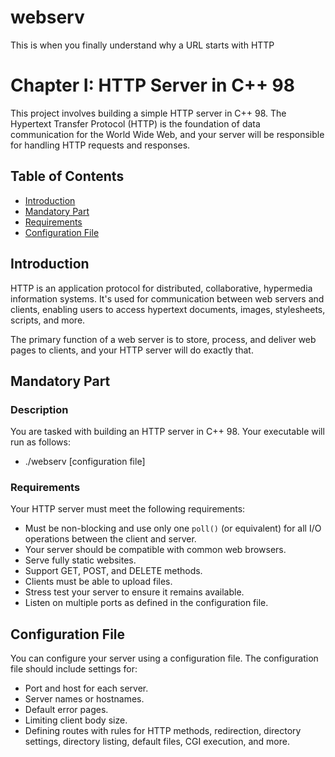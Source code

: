 # webserv
This is when you finally understand why a URL starts with HTTP
# Chapter I: HTTP Server in C++ 98

This project involves building a simple HTTP server in C++ 98. The Hypertext Transfer Protocol (HTTP) is the foundation of data communication for the World Wide Web, and your server will be responsible for handling HTTP requests and responses.

## Table of Contents

- [Introduction](#introduction)
- [Mandatory Part](#mandatory-part)
- [Requirements](#requirements)
- [Configuration File](#configuration-file)

## Introduction

HTTP is an application protocol for distributed, collaborative, hypermedia information systems. It's used for communication between web servers and clients, enabling users to access hypertext documents, images, stylesheets, scripts, and more.

The primary function of a web server is to store, process, and deliver web pages to clients, and your HTTP server will do exactly that.
  
## Mandatory Part
  
### Description

You are tasked with building an HTTP server in C++ 98. Your executable will run as follows:
- ./webserv [configuration file]

### Requirements

Your HTTP server must meet the following requirements:

- Must be non-blocking and use only one `poll()` (or equivalent) for all I/O operations between the client and server.
- Your server should be compatible with common web browsers.
- Serve fully static websites.
- Support GET, POST, and DELETE methods.
- Clients must be able to upload files.
- Stress test your server to ensure it remains available.
- Listen on multiple ports as defined in the configuration file.

## Configuration File

You can configure your server using a configuration file. The configuration file should include settings for:

- Port and host for each server.
- Server names or hostnames.
- Default error pages.
- Limiting client body size.
- Defining routes with rules for HTTP methods, redirection, directory settings, directory listing, default files, CGI execution, and more.
